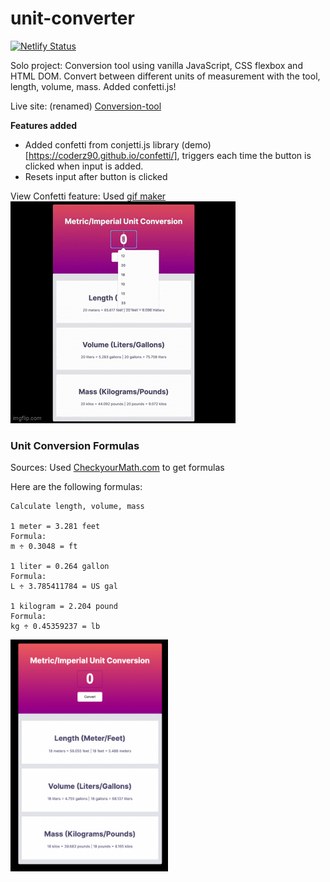 # unit-converter

[![Netlify Status](https://api.netlify.com/api/v1/badges/d98c8093-34c6-4ae2-b9f8-f1cf35e75134/deploy-status)](https://app.netlify.com/sites/conversion-tool/deploys)

Solo project: Conversion tool using vanilla JavaScript, CSS flexbox and HTML DOM.
Convert between different units of measurement with the tool, length, volume, mass. Added confetti.js!

Live site: (renamed) [Conversion-tool](https://conversion-tool.netlify.app/)

**Features added**
 - Added confetti from conjetti.js library (demo)[https://coderz90.github.io/confetti/], triggers each time the button is clicked when input is added.
 - Resets input after button is clicked

View Confetti feature: 
Used [gif maker](https://imgflip.com/gif-maker)
 ![gif app in use](https://github.com/IngridGdesigns/unit-converter/blob/main/unit-converter.gif)

### Unit Conversion Formulas

Sources: Used [CheckyourMath.com](https://www.checkyourmath.com/convert/length/km_feet.php) to get formulas

Here are the following formulas:

```
Calculate length, volume, mass

1 meter = 3.281 feet 
Formula:
m ÷ 0.3048 = ft

1 liter = 0.264 gallon
Formula:
L ÷ 3.785411784 = US gal

1 kilogram = 2.204 pound
Formula:
kg ÷ 0.45359237 = lb

```

<img src="https://github.com/IngridGdesigns/unit-converter/blob/main/unitConverter-screenshot.png" width="50%" height="50%">

